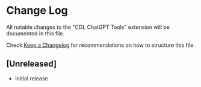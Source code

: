 # Change Log

All notable changes to the "CDL ChatGPT Tools" extension will be documented in this file.

Check [Keep a Changelog](http://keepachangelog.com/) for recommendations on how to structure this file.

## [Unreleased]

- Initial release